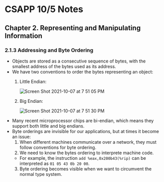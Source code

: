 # CSAPP 10/5 Notes
## Chapter 2. Representing and Manipulating Information
### 2.1.3 Addressing and Byte Ordering
* Objects are stored as a consecutive sequence of bytes, with the smallest address of the bytes used as its address.
* We have two conventions to order the bytes representing an object:
  1. Little Endian:

      ![Screen Shot 2021-10-07 at 7 51 05 PM](https://user-images.githubusercontent.com/26990923/136490710-af0616ff-3ae0-44a1-8d31-aaab195bc89e.png)
  
  2. Big Endian:

      ![Screen Shot 2021-10-07 at 7 51 30 PM](https://user-images.githubusercontent.com/26990923/136490755-0671c854-0308-4410-948a-425a13caad88.png)
* Many recent microprocessor chips are bi-endian, which means they support both little and big endians.
* Byte orderings are invisible for our applications, but at times it become an issue:
  1. When different machines communicate over a network, they must follow conventions for byte ordering.
  2. We need to know the bytes ordering to interprete machine code.
    * For example, the instruction `add %eax,0x200b43(%rip)` can be interpreted as `01 05 43 0b 20 00`.
  3. Byte ordering becomes visible when we want to circumvent the normal type system.
